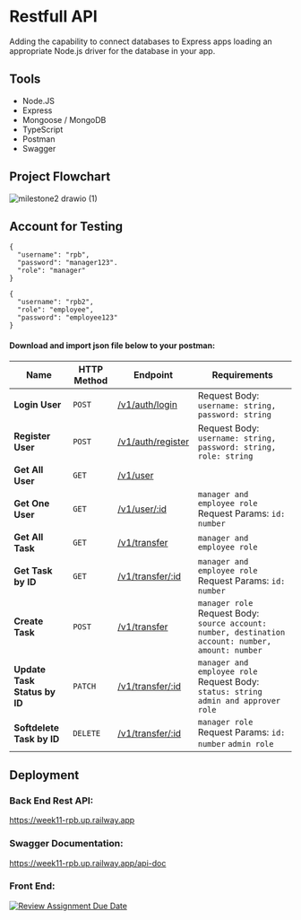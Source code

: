 # Restfull API
Adding the capability to connect databases to Express apps loading an appropriate Node.js driver for the database in your app.

## Tools
- Node.JS
- Express
- Mongoose / MongoDB
- TypeScript
- Postman
- Swagger

## Project Flowchart <br>
![milestone2 drawio (1)](https://github.com/RevoU-FSSE-2/week-11-RPrasetyoB/assets/129088807/0f662742-6e7f-450c-961a-6c3cd2248b47)

## Account for Testing
```
{
  "username": "rpb",
  "password": "manager123".
  "role": "manager" 
}
```
```
{
  "username": "rpb2",
  "role": "employee",
  "password": "employee123"  
}
```

#### Download and import json file below to your postman: <br>



| Name                                | HTTP Method | Endpoint                                                   | Requirements                                                                                                        |
| ----------------------------------- | ----------- | ---------------------------------------------------------- | ------------------------------------------------------------------------------------------------------------------- |
| **Login User**                      | `POST`      | [/v1/auth/login](https://week11-rpb.up.railway.app/)    | Request Body: `username: string, password: string`                                                                  |
| **Register User**                   | `POST`      | [/v1/auth/register](https://week11-rpb.up.railway.app/) | Request Body: `username: string, password: string, role: string`                                                    |
| **Get All User**                   | `GET`       | [/v1/user](https://week11-rpb.up.railway.app/)         |
| **Get One User**                   | `GET`       | [/v1/user/:id](https://week11-rpb.up.railway.app/)         | `manager and employee role`  Request Params: `id: number`  
| **Get All Task**               | `GET`       | [/v1/transfer](https://week11-rpb.up.railway.app/)     |  `manager and employee role`
| **Get Task by ID**             | `GET`       | [/v1/transfer/:id](https://week11-rpb.up.railway.app/)  | `manager and employee role`  Request Params: `id: number`                                                                                        |
| **Create Task**                 | `POST`      | [/v1/transfer](https://week11-rpb.up.railway.app/)      | `manager role` Request Body: `source account: number, destination account: number, amount: number`                                          |
| **Update Task Status by ID**    | `PATCH`     | [/v1/transfer/:id](https://week11-rpb.up.railway.app/)  | `manager and employee role`  Request Body: `status: string` `admin and approver role`                                                                                   |
| **Softdelete Task by ID**           | `DELETE`    | [/v1/transfer/:id](https://week11-rpb.up.railway.app/)  | `manager role`  Request Params: `id: number` `admin role`                                                                                        |

## Deployment
### Back End Rest API: <br>
https://week11-rpb.up.railway.app

### Swagger Documentation: <br>
https://week11-rpb.up.railway.app/api-doc

### Front End: <br>




[![Review Assignment Due Date](https://classroom.github.com/assets/deadline-readme-button-24ddc0f5d75046c5622901739e7c5dd533143b0c8e959d652212380cedb1ea36.svg)](https://classroom.github.com/a/XqBuIcOG)
